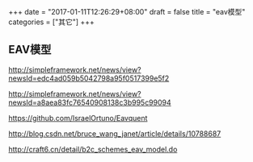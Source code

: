 +++
date = "2017-01-11T12:26:29+08:00"
draft = false
title = "eav模型"
categories = ["其它"]
+++

## EAV模型 ##

http://simpleframework.net/news/view?newsId=edc4ad059b5042798a95f0517399e5f2

http://simpleframework.net/news/view?newsId=a8aea83fc76540908138c3b995c99094

https://github.com/IsraelOrtuno/Eavquent


http://blog.csdn.net/bruce_wang_janet/article/details/10788687

http://craft6.cn/detail/b2c_schemes_eav_model.do
